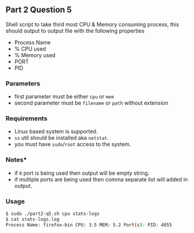 ## Part 2 Question 5
Shell script to take third most CPU & Memory consuming process, this should output to output file with the following properties
* Process Name
* % CPU  used
* % Memory used  
* PORT
* PID

### Parameters
* first parameter must be either `cpu` or `mem`
* second parameter must be `filename` or `path` without extension

### Requirements
* Linux based system is supported.
* `ss` util should be installed aka `netstat`.
* you must have `sudo`/`root` access to the system.

### Notes*
* if `0` port is being used then output will be empty string.
* if multiple ports are being used then comma separate list will added in output.

### Usage
```bash
$ sudo ./part2-q5.sh cpu stats-logs
$ cat stats-logs.log
Process Name: firefox-bin CPU: 3.5 MEM: 5.2 Port(s): PID: 4655
```
